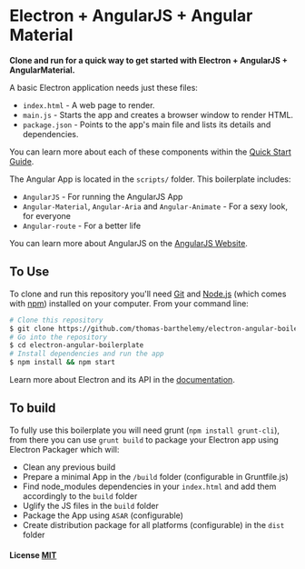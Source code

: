 # Electron + AngularJS + Angular Material

**Clone and run for a quick way to get started with Electron + AngularJS + AngularMaterial.**

A basic Electron application needs just these files:

- `index.html` - A web page to render.
- `main.js` - Starts the app and creates a browser window to render HTML.
- `package.json` - Points to the app's main file and lists its details and dependencies.

You can learn more about each of these components within the [Quick Start Guide](http://electron.atom.io/docs/latest/tutorial/quick-start).

The Angular App is located in the `scripts/` folder.
This boilerplate includes:

- `AngularJS` - For running the AngularJS App
- `Angular-Material`, `Angular-Aria` and `Angular-Animate` - For a sexy look, for everyone
- `Angular-route` - For a better life

You can learn more about AngularJS on the [AngularJS Website](https://angularjs.org/).


## To Use

To clone and run this repository you'll need [Git](https://git-scm.com) and [Node.js](https://nodejs.org/en/download/) (which comes with [npm](http://npmjs.com)) installed on your computer. From your command line:

```bash
# Clone this repository
$ git clone https://github.com/thomas-barthelemy/electron-angular-boilerplate
# Go into the repository
$ cd electron-angular-boilerplate
# Install dependencies and run the app
$ npm install && npm start
```

Learn more about Electron and its API in the [documentation](http://electron.atom.io/docs/latest).

## To build

To fully use this boilerplate you will need grunt (`npm install grunt-cli`),
from there you can use `grunt build` to package your Electron app using Electron Packager
which will:

- Clean any previous build
- Prepare a minimal App in the `/build` folder (configurable in Gruntfile.js)
- Find node_modules dependencies in your `index.html` and add them accordingly to the `build` folder
- Uglify the JS files in the `build` folder
- Package the App using `ASAR` (configurable)
- Create distribution package for all platforms (configurable) in the `dist` folder

#### License [MIT](LICENSE.md)
